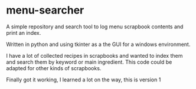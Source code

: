 # menu-searcher
A simple repository and search tool to log menu scrapbook contents and print an index.

Written in python and using tkinter as a the GUI for a windows environment. 

I have a lot of collected recipes in scrapbooks and wanted to index them and search them by keyword or main ingredient. 
This code could be adapted for other kinds of scrapbooks. 

Finally got it working, I learned a lot on the way, this is version 1
